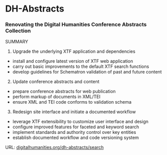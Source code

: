 # DH-Abstracts

### Renovating the Digital Humanities Conference Abstracts Collection

SUMMARY

1. Upgrade the underlying XTF application and dependencies
  * install and configure latest version of XTF web application
  * carry out basic improvements to the default XTF search functions
  * develop guidelines for Schematron validation of past and future content  

2. Update conference abstracts and content
  * prepare conference abstracts for web publication
  * perform markup of documents in XML/TEI
  * ensure XML and TEI code conforms to validation schema

3. Redesign site interface and initiate a documented workflow
  * leverage XTF extensibility to customize user interface and design
  * configure improved features for faceted and keyword search
  * implement standards and authority control over key entities
  * establish documented workflow and code versioning system      

URL: [digitalhumanities.org/dh-abstracts/search](http://digitalhumanities.org/dh-abstracts/search)

